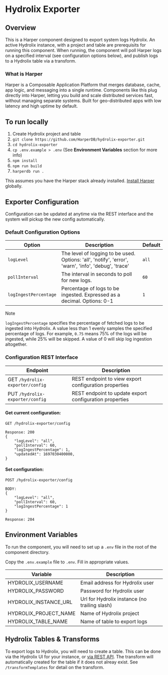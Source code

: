 # Hydrolix Exporter

## Overview

This is a Harper component designed to export system logs Hydrolix. An active Hydrolix instance, with a project and table are prerequisits for running this component. When running, the component will poll Harper logs on a specified interval (see configuration options below), and publish logs to a Hydrolix table via a transform.

### What is Harper
Harper is a Composable Application Platform that merges database, cache, app logic, and messaging into a single runtime. Components like this plug directly into Harper, letting you build and scale distributed services fast, without managing separate systems. Built for geo-distributed apps with low latency and high uptime by default.

## To run locally

1. Create Hydrolix project and table
1. `git clone https://github.com/HarperDB/hydrolix-exporter.git`
1. `cd hydrolix-exporter`
1. `cp .env.example > .env` (See **Environment Variables** section for more info)
1. `npm install`
1. `npm run build`
1. `harperdb run .`

This assumes you have the Harper stack already installed. [Install Harper](https://docs.harperdb.io/docs/deployments/install-harperdb) globally.

## Exporter Configuration

Configuration can be updated at anytime via the REST interface and the system will pickup the new config automatically.

### Default Configuration Options

| Option                | Description                                                                                          | Default |
| --------------------- | ---------------------------------------------------------------------------------------------------- | ------- |
| `logLevel`            | The level of logging to be used. Options: 'all', 'notify', 'error', 'warn', 'info', 'debug', 'trace' | `all`   |
| `pollInterval`        | The interval in seconds to poll for new logs.                                                        | `60`    |
| `logIngestPercentage` | Percentage of logs to be ingested. Expressed as a decimal. Options: 0-1                              | `1`     |

> [!NOTE]  
> `logIngestPercentage` specifies the percentage of fetched logs to be ingested into Hydrolix. A value less than 1 evenly samples the specified percentage of logs. For example, `0.75` means 75% of the logs will be ingested, while 25% will be skipped. A value of 0 will skip log ingestion altogether.

### Configuration REST Interface

| Endpoint                        | Description                                             |
| ------------------------------- | ------------------------------------------------------- |
| GET `/hydrolix-exporter/config` | REST endpoint to view export configuration properties   |
| PUT `/hydrolix-exporter/config` | REST endpoint to update export configuration properties |

#### Get current configuration:

```
GET /hydrolix-exporter/config

Response: 200
{
    "logLevel": "all",
    "pollInterval": 60,
    "logIngestPercentage": 1,
    "updatedAt": 1697030400000,
}
```

#### Set configuration:

```
POST /hydrolix-exporter/config

BODY:
{
    "logLevel": "all",
    "pollInterval": 60,
    "logIngestPercentage": 1
}

Response: 204
```

## Environment Variables

To run the component, you will need to set up a `.env` file in the root of the component directory.

Copy the `.env.example` file to `.env`. Fill in appropriate values.

| Variable              | Description                                   |
| --------------------- | --------------------------------------------- |
| HYDROLIX_USERNAME     | Email address for Hydrolix user               |
| HYDROLIX_PASSWORD     | Password for Hydrolix user                    |
| HYDROLIX_INSTANCE_URL | Url for Hydrolix instance (no trailing slash) |
| HYDROLIX_PROJECT_NAME | Name of Hydrolix project                      |
| HYDROLIX_TABLE_NAME   | Name of table to export logs                  |

## Hydrolix Tables & Transforms

To export logs to Hydrolix, you will need to create a table. This can be done via the Hydrolix UI for your instance, or [via REST API](https://docs.hydrolix.io/reference/config_v1_orgs_projects_tables_create).
The transform will automatically created for the table if it does not alreay exist. See `/transformTemplates` for detail on the transform.
